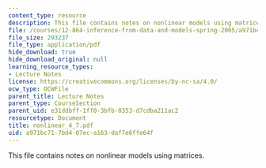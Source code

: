 ```yaml
---
content_type: resource
description: This file contains notes on nonlinear models using matrices.
file: /courses/12-864-inference-from-data-and-models-spring-2005/a971bc717bd407eca163daf7e6ffe64f_nonlinear_4_7.pdf
file_size: 293237
file_type: application/pdf
hide_download: true
hide_download_original: null
learning_resource_types:
- Lecture Notes
license: https://creativecommons.org/licenses/by-nc-sa/4.0/
ocw_type: OCWFile
parent_title: Lecture Notes
parent_type: CourseSection
parent_uid: e31ddbff-1ff0-3bfb-0353-d7cdba211ac2
resourcetype: Document
title: nonlinear_4_7.pdf
uid: a971bc71-7bd4-07ec-a163-daf7e6ffe64f
---
```

This file contains notes on nonlinear models using matrices.